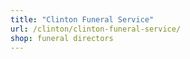```yaml
---
title: "Clinton Funeral Service"
url: /clinton/clinton-funeral-service/
shop: funeral directors
---
```

